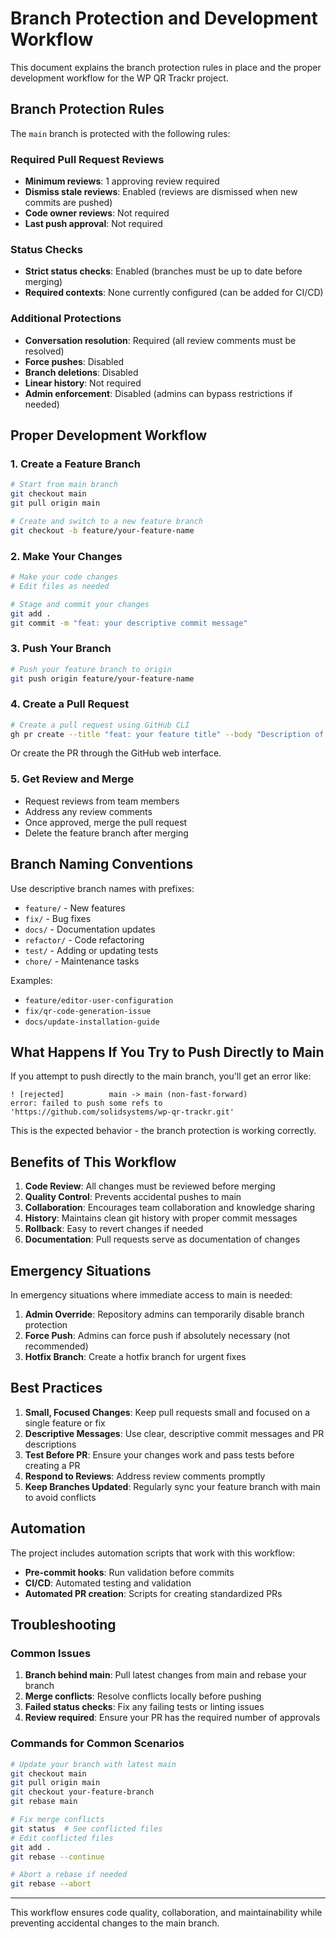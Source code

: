 # Branch Protection and Development Workflow

This document explains the branch protection rules in place and the proper development workflow for the WP QR Trackr project.

## Branch Protection Rules

The `main` branch is protected with the following rules:

### Required Pull Request Reviews
- **Minimum reviews**: 1 approving review required
- **Dismiss stale reviews**: Enabled (reviews are dismissed when new commits are pushed)
- **Code owner reviews**: Not required
- **Last push approval**: Not required

### Status Checks
- **Strict status checks**: Enabled (branches must be up to date before merging)
- **Required contexts**: None currently configured (can be added for CI/CD)

### Additional Protections
- **Conversation resolution**: Required (all review comments must be resolved)
- **Force pushes**: Disabled
- **Branch deletions**: Disabled
- **Linear history**: Not required
- **Admin enforcement**: Disabled (admins can bypass restrictions if needed)

## Proper Development Workflow

### 1. Create a Feature Branch

```bash
# Start from main branch
git checkout main
git pull origin main

# Create and switch to a new feature branch
git checkout -b feature/your-feature-name
```

### 2. Make Your Changes

```bash
# Make your code changes
# Edit files as needed

# Stage and commit your changes
git add .
git commit -m "feat: your descriptive commit message"
```

### 3. Push Your Branch

```bash
# Push your feature branch to origin
git push origin feature/your-feature-name
```

### 4. Create a Pull Request

```bash
# Create a pull request using GitHub CLI
gh pr create --title "feat: your feature title" --body "Description of your changes" --base main --head feature/your-feature-name
```

Or create the PR through the GitHub web interface.

### 5. Get Review and Merge

- Request reviews from team members
- Address any review comments
- Once approved, merge the pull request
- Delete the feature branch after merging

## Branch Naming Conventions

Use descriptive branch names with prefixes:

- `feature/` - New features
- `fix/` - Bug fixes
- `docs/` - Documentation updates
- `refactor/` - Code refactoring
- `test/` - Adding or updating tests
- `chore/` - Maintenance tasks

Examples:
- `feature/editor-user-configuration`
- `fix/qr-code-generation-issue`
- `docs/update-installation-guide`

## What Happens If You Try to Push Directly to Main

If you attempt to push directly to the main branch, you'll get an error like:

```
! [rejected]          main -> main (non-fast-forward)
error: failed to push some refs to 'https://github.com/solidsystems/wp-qr-trackr.git'
```

This is the expected behavior - the branch protection is working correctly.

## Benefits of This Workflow

1. **Code Review**: All changes must be reviewed before merging
2. **Quality Control**: Prevents accidental pushes to main
3. **Collaboration**: Encourages team collaboration and knowledge sharing
4. **History**: Maintains clean git history with proper commit messages
5. **Rollback**: Easy to revert changes if needed
6. **Documentation**: Pull requests serve as documentation of changes

## Emergency Situations

In emergency situations where immediate access to main is needed:

1. **Admin Override**: Repository admins can temporarily disable branch protection
2. **Force Push**: Admins can force push if absolutely necessary (not recommended)
3. **Hotfix Branch**: Create a hotfix branch for urgent fixes

## Best Practices

1. **Small, Focused Changes**: Keep pull requests small and focused on a single feature or fix
2. **Descriptive Messages**: Use clear, descriptive commit messages and PR descriptions
3. **Test Before PR**: Ensure your changes work and pass tests before creating a PR
4. **Respond to Reviews**: Address review comments promptly
5. **Keep Branches Updated**: Regularly sync your feature branch with main to avoid conflicts

## Automation

The project includes automation scripts that work with this workflow:

- **Pre-commit hooks**: Run validation before commits
- **CI/CD**: Automated testing and validation
- **Automated PR creation**: Scripts for creating standardized PRs

## Troubleshooting

### Common Issues

1. **Branch behind main**: Pull latest changes from main and rebase your branch
2. **Merge conflicts**: Resolve conflicts locally before pushing
3. **Failed status checks**: Fix any failing tests or linting issues
4. **Review required**: Ensure your PR has the required number of approvals

### Commands for Common Scenarios

```bash
# Update your branch with latest main
git checkout main
git pull origin main
git checkout your-feature-branch
git rebase main

# Fix merge conflicts
git status  # See conflicted files
# Edit conflicted files
git add .
git rebase --continue

# Abort a rebase if needed
git rebase --abort
```

---

This workflow ensures code quality, collaboration, and maintainability while preventing accidental changes to the main branch.
